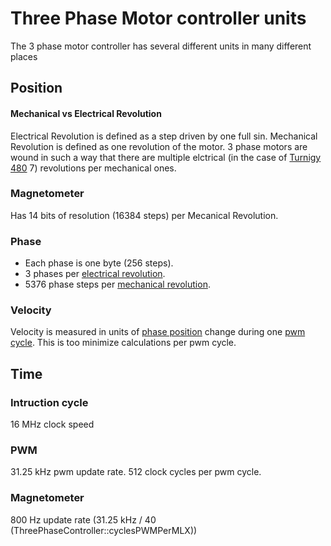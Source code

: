 # Three Phase Motor controller units

The 3 phase motor controller has several different units in many different places

## Position<a name="pos"></a>

#### Mechanical vs Electrical Revolution<a name="revunit"></a>

Electrical Revolution is defined as a step driven by one full sin. 
Mechanical Revolution is defined as one revolution of the motor. 
3 phase motors are wound in such a way that there are multiple elctrical (in the case of [Turnigy 480](http://www.hobbyking.com/hobbyking/store/__19038__Turnigy_Park480_Brushless_Outrunner_1320kv.html) 7) revolutions per mechanical ones.

### Magnetometer<a name="mlx-steps"></a>

Has 14 bits of resolution (16384 steps) per Mecanical Revolution.

### Phase<a name="phase"></a>

- Each phase is one byte (256 steps).
- 3 phases per [electrical revolution](#revunit).
- 5376 phase steps per [mechanical revolution](#revunit).

### Velocity<a name="velocity"></a>

Velocity is measured in units of [phase position](#phase) change during one [pwm cycle](#pwm). This is too minimize calculations per pwm cycle.

## Time<a name="time"></a>

### Intruction cycle<a name="clock"></a>

16 MHz clock speed

### PWM<a name="pwm"></a>

31.25 kHz pwm update rate. 512 clock cycles per pwm cycle.

### Magnetometer<a name="mlx-time"></a>

800 Hz update rate (31.25 kHz / 40 (ThreePhaseController::cyclesPWMPerMLX))

